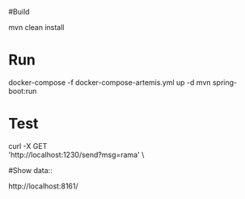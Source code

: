 #Build

mvn clean install

# Run
docker-compose -f docker-compose-artemis.yml up -d
mvn spring-boot:run

# Test
curl -X GET \
'http://localhost:1230/send?msg=rama' \

#Show data::

http://localhost:8161/


